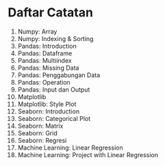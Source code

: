 # Daftar Catatan

1. Numpy: Array
1. Numpy: Indexing & Sorting
1. Pandas: Introduction
1. Pandas: Dataframe
1. Pandas: Multiindex
1. Pandas: Missing Data
1. Pandas: Penggabungan Data
1. Pandas: Operation
1. Pandas: Input dan Output
1. Matplotlib
1. Matplotlib: Style Plot
1. Seaborn: Introduction
1. Seaborn: Categorical Plot
1. Seaborn: Matrix
1. Seaborn: Grid
1. Seaborn: Regresi
1. Machine Learning: Linear Regression
1. Machine Learning: Project with Linear Regression